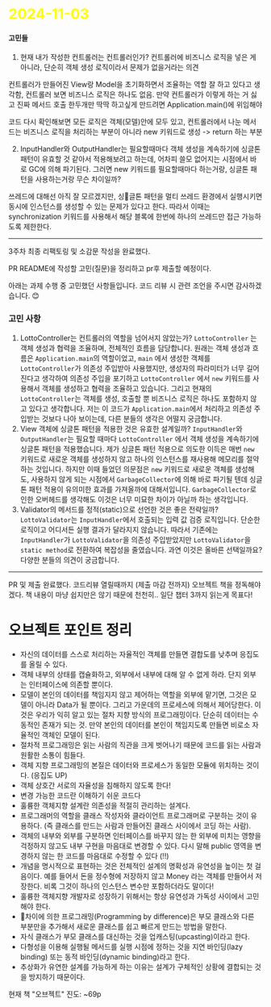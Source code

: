 # <span style="color:yellow">2024-11-03</span>


#### 고민들
1. 현재 내가 작성한 컨트롤러는 컨트롤러인가?
컨트롤러에 비즈니스 로직을 넣은 게 아니라, 단순히 객체 생성 로직이라서 문제가 없을거라는 의견

컨트롤러가 만들어진 View랑 Model을 초기화하면서 조율하는 역할 잘 하고 있다고 생각함, 컨트롤러 보면 비즈니스 로직은 하나도 없음. 만약 컨트롤러가 이렇게 하는 거 싫고 진짜 메서드 호출 한두개만 딱딱 하고싶게 만드려면 Application.main()에 위임해야

코드 다시 확인해보면 모든 로직은 객체(모델)안에 모두 있고, 컨트롤러에서 나눈 메서드는 비즈니스 로직을 처리하는 부분이 아니라 new 키워드로 생성 -> return 하는 부분


2. InputHandler와 OutputHandler는 필요할때마다 객체 생성을 계속하기에 싱글톤 패턴이 유효할 것 같아서 적용해보려고 하는데, 어차피 쓸모 없어지는 시점에서 바로 GC에 의해 파기된다. 그러면 new 키워드를 필요할때마다 하는거랑, 싱글톤 패턴을 사용하는거랑 무슨 차이일까?


쓰레드에 대해선 아직 잘 모르겠지만, 싱글톤 패턴을 멀티 쓰레드 환경에서 실행시키면 동시에 인스턴스를 생성할 수 있는 문제가 있다고 한다. 따라서 이때는 synchronization 키워드를 사용해서 해당 블록에 한번에 하나의 쓰레드만 접근 가능하도록 제한한다.



- - -

3주차 최종 리팩토링 및 소감문 작성을 완료했다. 

PR README에 작성할 고민(질문)을 정리하고 pr후 제출할 예정이다.



아래는 과제 수행 중 고민했던 사항들입니다. 코드 리뷰 시 관련 조언을 주시면 감사하겠습니다. 😊

### 고민 사항
1. LottoController는 컨트롤러의 역할을 넘어서지 않았는가?
	 `LottoController` 는 객체 생성과 협력을 조율하며, 전체적인 흐름을 담당합니다. 원래는 객체 생성과 흐름은 `Application.main`의 역할이었고, `main` 에서 생성한 객체를 `LottoController`가 의존성 주입받아 사용했지만, 생성자의 파라미터가 너무 길어진다고 생각하여 의존성 주입을 포기하고 `LottoController` 에서 `new` 키워드를 사용해서 객체를 생성하고 협력을 조율하고 있습니다. 그리고 현재의 `LottoController`는 객체를 생성, 호출할 뿐 비즈니스 로직은 하나도 포함하지 않고 있다고 생각합니다. 저는 이 코드가 `Application.main`에서 처리하고 의존성 주입받는 것보다 나아 보이는데, 다른 분들의 생각은 어떨지 궁금합니다.
2. View 객체에 싱글톤 패턴을 적용한 것은 유효한 설계일까?
	 `InputHandler`와 `OutputHandler`는 필요할 때마다 `LottoController` 에서 객체 생성을 계속하기에 싱글톤 패턴을 적용했습니다. 제가 싱글톤 패턴 적용으로 의도한 이득은 매번 `new` 키워드로 새로운 객체를 생성하지 않고 하나의 인스턴스를 재사용해 메모리를 절약하는 것입니다. 하지만 이때 들었던 의문점은 `new` 키워드로 새로운 객체를 생성해도, 사용하지 않게 되는 시점에서 `GarbageCollector`에 의해 바로 파기될 텐데 싱글톤 패턴 적용이 유의미한 효과를 가져올까에 대해서입니다. `GarbageCollector`로 인한 오버헤드를 생각해도 이것은 너무 미묘한 차이가 아닐까 하는 생각입니다.
3. Validator의 메서드를 정적(static)으로 선언한 것은 좋은 전략일까?
	 `LottoValidator`는 `InputHandler`에서 호출되는 입력 값 검증 로직입니다. 단순한 로직이고 어디서든 실행 결과가 달라지지 않습니다. 따라서 기존에는 `InputHandler`가 `LottoValidator`을 의존성 주입받았지만 `LottoValidator`을 `static method`로 전환하여 복잡성을 줄였습니다. 과연 이것은 올바른 선택일까요? 다양한 분들의 의견이 궁금합니다.


- - -

PR 및 제출 완료했다.
코드리뷰 열릴때까지 (제출 마감 전까지) 오브젝트 책을 정독해야겠다. 책 내용이 마냥 쉽지만은 않기 때문에 천천히.. 일단 챕터 3까지 읽는게 목표다!






# 오브젝트 포인트 정리
- 자신의 데이터를 스스로 처리하는 자율적인 객체를 만들면 결합도를 낮추며 응집도를 올릴 수 있다.
- 객체 내부의 상태를 캡슐화하고, 외부에서 내부에 대해 알 수 없게 하라. 단지 외부는 인터페이스에 의존할 뿐이다.
- 모델이 본인의 데이터를 책임지지 않고 제어하는 역할을 외부에 맡기면, 그것은 모델이 아니라 Data가 될 뿐이다. 그리고 가운데의 프로세스에 의해서 제어당한다. 이것은 우리가 익히 알고 있는 절차 지향 방식의 프로그래밍이다. 단순히 데이터는 수동적인 존재가 되는 것. 만약 본인의 데이터를 본인이 책임지도록 만들면 비로소 자율적인 객체인 모델이 된다.
- 절차적 프로그래밍은 읽는 사람의 직관을 크게 벗어나기 때문에 코드를 읽는 사람과 원활한 소통이 힘들다.
- 객체 지향 프로그래밍의 본질은 데이터와 프로세스가 동일한 모듈에 위치하는 것이다. (응집도 UP)
- 객체 상호간 서로의 자율성을 침해하지 않도록 한다!
- 변경 가능한 코드란 이해하기 쉬운 코드다
- 훌륭한 객체지향 설계란 의존성을 적절히 관리하는 설계다.
- 프로그래머의 역할을 클래스 작성자와 클라이언트 프로그래머로 구분하는 것이 유용하다. (즉 클래스를 만드는 사람과 만들어진 클래스 사이에서 코딩 하는 사람).
- 객체의 내부와 외부를 구분하면 인터페이스를 바꾸지 않는 한 외부에 미치는 영향을 걱정하지 않고도 내부 구현을 마음대로 변경할 수 있다. 다시 말해 public 영역을 변경하지 않는 한 코드를 마음대로 수정할 수 있다 (!!)
- 개념을 명시적으로 표현하는 것은 전체적인 설계의 명확성과 유연성을 높이는 첫 걸음이다. 예를 들어서 돈을 정수형에 저장하지 않고 Money 라는 객체를 만들어서 저장한다. 비록 그것이 하나의 인스턴스 변수만 포함하더라도 말이다!
- 훌륭한 객체지향 개발자로 성장하기 위해서는 항상 유연성과 가독성 사이에서 고민해야 한다.
- 차이에 의한 프로그래밍(Programming by difference)은 부모 클래스와 다른 부분만을 추가해서 새로운 클래스를 쉽고 빠르게 만드는 방법을 말한다.
- 자식 클래스가 부모 클래스를 대신하는 것을 업캐스팅(upcasting)이라고 한다.
- 다형성을 이용해 실행될 메서드를 실행 시점에 정하는 것을 지연 바인딩(lazy binding) 또는 동적 바인딩(dynamic binding)라고 한다.
- 추상화가 유연한 설계를 가능하게 하는 이유는 설계가 구체적인 상황에 결합되는 것을 방지하기 때문이다.


현재 책 "오브젝트" 진도: ~69p 